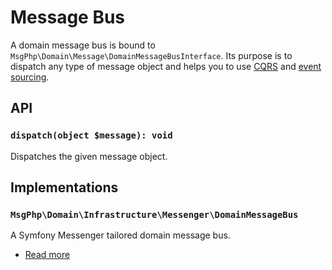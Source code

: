 # Message Bus

A domain message bus is bound to `MsgPhp\Domain\Message\DomainMessageBusInterface`. Its purpose is to dispatch any type
of message object and helps you to use [CQRS](cqrs.md) and [event sourcing](../event-sourcing/event-handlers.md).

## API

### `dispatch(object $message): void`

Dispatches the given message object.

## Implementations

### `MsgPhp\Domain\Infrastructure\Messenger\DomainMessageBus`

A Symfony Messenger tailored domain message bus.

- [Read more](../infrastructure/symfony-messenger.md#domain-message-bus)
